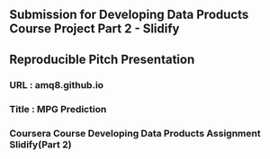 ## Submission for Developing Data Products Course Project Part 2 - Slidify
## Reproducible Pitch Presentation

 ### URL : amq8.github.io
 ### Title : MPG Prediction

 ### Coursera Course Developing Data Products Assignment Slidify(Part 2)
